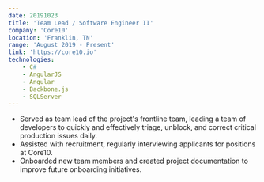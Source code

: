 ```yaml
---
date: 20191023
title: 'Team Lead / Software Engineer II'
company: 'Core10'
location: 'Franklin, TN'
range: 'August 2019 - Present'
link: 'https://core10.io'
technologies:
    - C#
    - AngularJS
    - Angular
    - Backbone.js
    - SQLServer
---
```

- Served as team lead of the project's frontline team, leading a team of developers to quickly and effectively triage, unblock, and correct critical production issues daily.
- Assisted with recruitment, regularly interviewing applicants for positions at Core10.
- Onboarded new team members and created project documentation to improve future onboarding initiatives.
